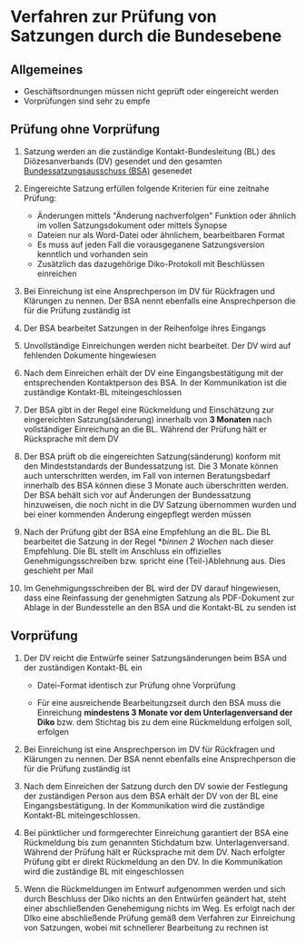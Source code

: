 # Verfahren zur Prüfung von Satzungen durch die Bundesebene


## Allgemeines

- Geschäftsordnungen müssen nicht geprüft oder eingereicht werden
- Vorprüfungen sind sehr zu empfe

## Prüfung ohne Vorprüfung

1. Satzung werden an die zuständige Kontakt-Bundesleitung (BL) des Diözesanverbands (DV) gesendet und den gesamten [Bundessatzungsausschuss (BSA)](satzungsausschuss@kjg.de) gesenedet

2. Eingereichte Satzung erfüllen folgende Kriterien für eine zeitnahe Prüfung:
	- Änderungen mittels "Änderung nachverfolgen" Funktion oder ähnlich im vollen Satzungsdokument oder mittels Synopse
	- Dateien nur als Word-Datei oder ähnlichem, bearbeitbaren Format
	- Es muss auf jeden Fall die vorausgeganene Satzungsversion kenntlich und vorhanden sein
	- Zusätzlich das dazugehörige Diko-Protokoll mit Beschlüssen einreichen
	
3. Bei Einreichung ist eine Ansprechperson im DV für Rückfragen und Klärungen zu nennen. Der BSA nennt ebenfalls eine Ansprechperson die für die Prüfung zuständig ist

4. Der BSA bearbeitet Satzungen in der Reihenfolge ihres Eingangs

5. Unvollständige Einreichungen werden nicht bearbeitet. Der DV wird auf fehlenden Dokumente hingewiesen

6. Nach dem Einreichen erhält der DV eine Eingangsbestätigung mit der entsprechenden Kontaktperson des BSA. In der Kommunikation ist die zuständige Kontakt-BL miteingeschlossen

7. Der BSA gibt in der Regel eine Rückmeldung und Einschätzung zur eingereichten Satzung(sänderung) innerhalb von **3 Monaten** nach vollständiger Einreichung an die BL. Während der Prüfung hält er Rücksprache mit dem DV

8. Der BSA prüft ob die eingereichten Satzung(sänderung) konform mit den Mindeststandards der Bundessatzung ist. Die 3 Monate können auch unterschritten werden, im Fall von internen Beratungsbedarf innerhalb des BSA können diese 3 Monate auch überschritten werden. Der BSA behält sich vor auf Änderungen der Bundessatzung hinzuweisen, die noch nicht in die DV Satzung übernommen wurden und bei einer kommenden Änderung eingepflegt werden müssen

9. Nach der Prüfung gibt der BSA eine Empfehlung an die BL. Die BL bearbeitet die Satzung in der Regel **binnen 2 Wochen* nach dieser Empfehlung. Die BL stellt im Anschluss ein offizielles Genehmigungsschreiben bzw. spricht eine (Teil-)Ablehnung aus. Dies geschieht per Mail

10. Im Genehmigungsschreiben der BL  wird der DV darauf hingewiesen, dass eine Reinfassung der genehmigten Satzung als PDF-Dokument zur Ablage in der Bundesstelle an den BSA und die Kontakt-BL zu senden ist

## Vorprüfung

1. Der DV reicht die Entwürfe seiner Satzungsänderungen beim BSA und der zuständigen Kontakt-BL ein
	- Datei-Format identisch zur Prüfung ohne Vorprüfung
	
	- Für eine ausreichende Bearbeitungzseit durch den BSA muss die Einreichung **mindestens 3 Monate vor dem Unterlagenversand der Diko** bzw. dem Stichtag bis zu dem eine Rückmeldung erfolgen soll, erfolgen
	
2. Bei Einreichung ist eine Ansprechperson im DV für Rückfragen und Klärungen zu nennen. Der BSA nennt ebenfalls eine Ansprechperson die für die Prüfung zuständig ist

3. Nach dem Einreichen der Satzung durch den DV sowie der Festlegung der zuständigen Person aus dem BSA erhält der DV von der BL eine Eingangsbestätigung. In der Kommunikation wird die zuständige Kontakt-BL miteingeschlossen.

4. Bei pünktlicher und formgerechter Einreichung garantiert der BSA eine Rückmeldung bis zum genannten Stichdatum bzw. Unterlagenversand. Während der Prüfung hält er Rücksprache mit dem DV. Nach erfolgter Prüfung gibt er direkt Rückmeldung an den DV. In die Kommunikation wird die zuständige BL mit eingeschlossen
5. Wenn die Rückmeldungen im Entwurf aufgenommen werden und sich durch Beschluss der Diko nichts an den Entwürfen geändert hat, steht einer abschließenden Genehemigung nichts im Weg. Es erfolgt nach der DIko eine abschließende Prüfung gemäß dem Verfahren zur Einreichung von Satzungen, wobei mit schnellerer Bearbeitung zu rechnen ist
